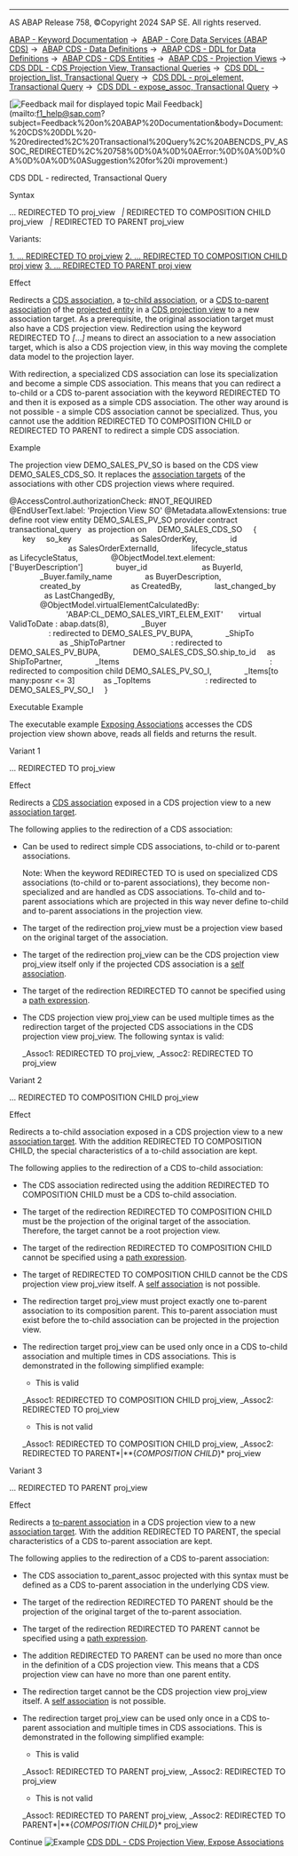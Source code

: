  

* * *

AS ABAP Release 758, ©Copyright 2024 SAP SE. All rights reserved.

[ABAP - Keyword Documentation](javascript:call_link\('abenabap.htm'\)) →  [ABAP - Core Data Services (ABAP CDS)](javascript:call_link\('abencds.htm'\)) →  [ABAP CDS - Data Definitions](javascript:call_link\('abencds_entities.htm'\)) →  [ABAP CDS - DDL for Data Definitions](javascript:call_link\('abencds_f1_ddl_syntax.htm'\)) →  [ABAP CDS - CDS Entities](javascript:call_link\('abencds_view_entity.htm'\)) →  [ABAP CDS - Projection Views](javascript:call_link\('abencds_proj_views.htm'\)) →  [CDS DDL - CDS Projection View, Transactional Queries](javascript:call_link\('abencds_pv_transactional_query.htm'\)) →  [CDS DDL - projection\_list, Transactional Query](javascript:call_link\('abencds_proj_view_element_list.htm'\)) →  [CDS DDL - proj\_element, Transactional Query](javascript:call_link\('abencds_proj_view_element.htm'\)) →  [CDS DDL - expose\_assoc, Transactional Query](javascript:call_link\('abencds_proj_view_expose_assoc.htm'\)) → 

 [![](Mail.gif?object=Mail.gif "Feedback mail for displayed topic") Mail Feedback](mailto:f1_help@sap.com?subject=Feedback%20on%20ABAP%20Documentation&body=Document:%20CDS%20DDL%20-%20redirected%2C%20Transactional%20Query%2C%20ABENCDS_PV_ASSOC_REDIRECTED%2C%20758%0D%0A%0D%0AError:%0D%0A%0D%0A%0D%0A%0D%0ASuggestion%20for%20i
mprovement:)

CDS DDL - redirected, Transactional Query

Syntax

... REDIRECTED TO proj\_view
  *|* REDIRECTED TO COMPOSITION CHILD proj\_view
  *|* REDIRECTED TO PARENT proj\_view

Variants:

[1\. ... REDIRECTED TO proj\_view](#!ABAP_VARIANT_1@1@)
[2\. ... REDIRECTED TO COMPOSITION CHILD proj view](#!ABAP_VARIANT_2@2@)
[3\. ... REDIRECTED TO PARENT proj view](#!ABAP_VARIANT_3@3@)

Effect

Redirects a [CDS association](javascript:call_link\('abencds_association_glosry.htm'\) "Glossary Entry"), a [to-child association](javascript:call_link\('abento_child_association_glosry.htm'\) "Glossary Entry"), or a [CDS to-parent association](javascript:call_link\('abento_parent_association_glosry.htm'\) "Glossary Entry") of the [projected entity](javascript:call_link\('abencds_pv_projected_entity_glosry.htm'\) "Glossary Entry") in a [CDS projection view](javascript:call_link\('abencds_projection_view_glosry.htm'\) "Glossary Entry") to a new association target. As a prerequisite, the original association target must also have a CDS projection view. Redirection using the keyword REDIRECTED TO *\[*...*\]* means to direct an association to a new association target, which is also a CDS projection view, in this way moving the complete data model to the projection layer.

With redirection, a specialized CDS association can lose its specialization and become a simple CDS association. This means that you can redirect a to-child or a CDS to-parent association with the keyword REDIRECTED TO and then it is exposed as a simple CDS association. The other way around is not possible - a simple CDS association cannot be specialized. Thus, you cannot use the addition REDIRECTED TO COMPOSITION CHILD or REDIRECTED TO PARENT to redirect a simple CDS association.

Example

The projection view DEMO\_SALES\_PV\_SO is based on the CDS view DEMO\_SALES\_CDS\_SO. It replaces the [association targets](javascript:call_link\('abenassociation_target_glosry.htm'\) "Glossary Entry") of the associations with other CDS projection views where required.

@AccessControl.authorizationCheck: #NOT\_REQUIRED
@EndUserText.label: 'Projection View SO'
@Metadata.allowExtensions: true
define root view entity DEMO\_SALES\_PV\_SO
provider contract transactional\_query
  as projection on
    DEMO\_SALES\_CDS\_SO
    {
      key     so\_key                           as SalesOrderKey,
              id                               as SalesOrderExternalId,
              lifecycle\_status                 as LifecycleStatus,
              @ObjectModel.text.element: \['BuyerDescription'\]
              buyer\_id                         as BuyerId,
              \_Buyer.family\_name               as BuyerDescription,
              created\_by                       as CreatedBy,
              last\_changed\_by                  as LastChangedBy,
              @ObjectModel.virtualElementCalculatedBy:
                          'ABAP:CL\_DEMO\_SALES\_VIRT\_ELEM\_EXIT'
      virtual ValidToDate : abap.dats(8),
              \_Buyer                                                  
                  : redirected to DEMO\_SALES\_PV\_BUPA,
              \_ShipTo                          as \_ShipToPartner  
                  : redirected to DEMO\_SALES\_PV\_BUPA,
              DEMO\_SALES\_CDS\_SO.ship\_to\_id     as ShipToPartner,
              \_Items                                                  
                  : redirected to composition child DEMO\_SALES\_PV\_SO\_I,
              \_Items\[to many:posnr <= 3\]             as \_TopItems      
                  : redirected to DEMO\_SALES\_PV\_SO\_I
    }

Executable Example

The executable example [Exposing Associations](javascript:call_link\('abenwith_associations_abexa.htm'\)) accesses the CDS projection view shown above, reads all fields and returns the result.

Variant 1   

... REDIRECTED TO proj\_view

Effect

Redirects a [CDS association](javascript:call_link\('abencds_association_glosry.htm'\) "Glossary Entry") exposed in a CDS projection view to a new [association target](javascript:call_link\('abenassociation_target_glosry.htm'\) "Glossary Entry").

The following applies to the redirection of a CDS association:

-   Can be used to redirect simple CDS associations, to-child or to-parent associations.
    
    Note: When the keyword REDIRECTED TO is used on specialized CDS associations (to-child or to-parent associations), they become non-specialized and are handled as CDS associations. To-child and to-parent associations which are projected in this way never define to-child and to-parent associations in the projection view.
    
-   The target of the redirection proj\_view must be a projection view based on the original target of the association.
-   The target of the redirection proj\_view can be the CDS projection view proj\_view itself only if the projected CDS association is a [self association](javascript:call_link\('abenself_association_glosry.htm'\) "Glossary Entry").
-   The target of the redirection REDIRECTED TO cannot be specified using a [path expression](javascript:call_link\('abencds_proj_view_path_expr.htm'\)).
-   The CDS projection view proj\_view can be used multiple times as the redirection target of the projected CDS associations in the CDS projection view proj\_view. The following syntax is valid:
    
    \_Assoc1: REDIRECTED TO proj\_view,
    \_Assoc2: REDIRECTED TO proj\_view
    

Variant 2   

... REDIRECTED TO COMPOSITION CHILD proj\_view

Effect

Redirects a to-child association exposed in a CDS projection view to a new [association target](javascript:call_link\('abenassociation_target_glosry.htm'\) "Glossary Entry"). With the addition REDIRECTED TO COMPOSITION CHILD, the special characteristics of a to-child association are kept.

The following applies to the redirection of a CDS to-child association:

-   The CDS association redirected using the addition REDIRECTED TO COMPOSITION CHILD must be a CDS to-child association.
-   The target of the redirection REDIRECTED TO COMPOSITION CHILD must be the projection of the original target of the association. Therefore, the target cannot be a root projection view.
-   The target of the redirection REDIRECTED TO COMPOSITION CHILD cannot be specified using a [path expression](javascript:call_link\('abencds_proj_view_path_expr.htm'\)).
-   The target of REDIRECTED TO COMPOSITION CHILD cannot be the CDS projection view proj\_view itself. A [self association](javascript:call_link\('abenself_association_glosry.htm'\) "Glossary Entry") is not possible.
-   The redirection target proj\_view must project exactly one to-parent association to its composition parent. This to-parent association must exist before the to-child association can be projected in the projection view.
-   The redirection target proj\_view can be used only once in a CDS to-child association and multiple times in CDS associations. This is demonstrated in the following simplified example:
    
    -   This is valid
    
    \_Assoc1: REDIRECTED TO COMPOSITION CHILD proj\_view,
    \_Assoc2: REDIRECTED TO proj\_view
    
    -   This is not valid
    
    \_Assoc1: REDIRECTED TO COMPOSITION CHILD proj\_view,
    \_Assoc2: REDIRECTED TO PARENT*|**{*COMPOSITION CHILD*}* proj\_view
    

Variant 3   

... REDIRECTED TO PARENT proj\_view

Effect

Redirects a [to-parent association](javascript:call_link\('abento_parent_association_glosry.htm'\) "Glossary Entry") in a CDS projection view to a new [association target](javascript:call_link\('abenassociation_target_glosry.htm'\) "Glossary Entry"). With the addition REDIRECTED TO PARENT, the special characteristics of a CDS to-parent association are kept.

The following applies to the redirection of a CDS to-parent association:

-   The CDS association to\_parent\_assoc projected with this syntax must be defined as a CDS to-parent association in the underlying CDS view.
-   The target of the redirection REDIRECTED TO PARENT should be the projection of the original target of the to-parent association.
-   The target of the redirection REDIRECTED TO PARENT cannot be specified using a [path expression](javascript:call_link\('abencds_proj_view_path_expr.htm'\)).
-   The addition REDIRECTED TO PARENT can be used no more than once in the definition of a CDS projection view. This means that a CDS projection view can have no more than one parent entity.
-   The redirection target cannot be the CDS projection view proj\_view itself. A [self association](javascript:call_link\('abenself_association_glosry.htm'\) "Glossary Entry") is not possible.
-   The redirection target proj\_view can be used only once in a CDS to-parent association and multiple times in CDS associations. This is demonstrated in the following simplified example:
    
    -   This is valid
    
    \_Assoc1: REDIRECTED TO PARENT proj\_view,
    \_Assoc2: REDIRECTED TO proj\_view
    
    -   This is not valid
    
    \_Assoc1: REDIRECTED TO PARENT proj\_view,
    \_Assoc2: REDIRECTED TO PARENT*|**{*COMPOSITION CHILD*}* proj\_view
    

Continue
![Example](exa.gif "Example") [CDS DDL - CDS Projection View, Expose Associations](javascript:call_link\('abencds_proj_view_assoc_abexa.htm'\))